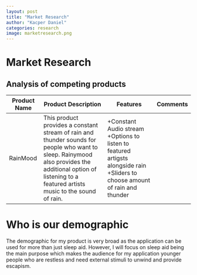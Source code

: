 ```yaml
---
layout: post
title: "Market Research"
author: "Kacper Daniel"
categories: research
image: marketresearch.png
---
```

# Market Research


## Analysis of competing products
| Product Name  | Product Description | Features | Comments |
|---|---|---|---|
|RainMood| This product provides a constant stream of rain and thunder sounds for people who want to sleep. Rainymood also provides the additional option of listening to a featured artists music to the sound of rain.  | +Constant Audio stream +Options to listen to featured artigsts alongside rain +Sliders to choose amount of rain and thunder   | |


# Who is our demographic
The demographic for my product is very broad as the application can be used for more than just sleep aid. However, I will focus on sleep aid being the main purpose which makes the audience for my application younger people who are restless and need external stimuli to unwind and provide escapism.
